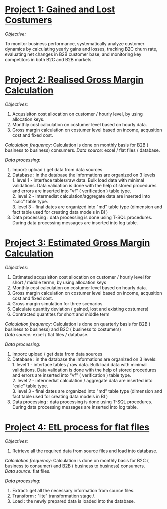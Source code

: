 # **[Project 1: Gained and Lost Costumers ](https://github.com/ichiisti/gl)**

*Objective:*

To monitor business performance, systematically analyze customer dynamics by calculating yearly gains and losses, tracking B2C churn rate, evaluating net changes in B2B customer base, and monitoring key competitors in both B2C and B2B markets.


# **[Project 2: Realised Gross Margin Calculation ](https://github.com/ichiisti/rgm_v1)**

*Objectives:*
1. Acqusisiton cost allocation on customer / hourly level, by using allocation keys. 
2. Monthly cost calculation on costumer level based on hourly data. 
3. Gross margin calculation on costumer level based on income, acqusition cost and fixed cost. 

*Calculation frequency:* Calculation is done on monthly basis for B2B ( business to business) consumers. 
*Data source:* excel / flat files / database.

*Data processing:*
1. Import: upload / get data from data sources
2. Database : in the database the informations are organized on 3 levels\
          1. level 1 - interface tables/raw data. Bulk load data with minimal validations. Data validation is done with the help of stored procedures and errors are inserted into "vf" ( verification ) table type.\
          2. level 2 - intermediat calculation/aggregate data  are inserted into "calc" table type.\
          3. level 3 - final dates are organized into "md" table type (dimension and fact table used for creating data models in BI )
3. Data processing : data processing is done using T-SQL procedures. During data processing messages are inserted into log table.

# **[Project 3: Estimated Gross Margin Calculation ](https://github.com/ichiisti/pgm)**

*Objectives:*

1. Estimated acqusisiton cost allocation on customer / hourly level for short / middle termn, by using allocation keys
2. Monthly cost calculation on costumer level based on hourly data. 
3. Gross margin calculation on costumer level based on income, acqusition cost and fixed cost. 
4. Gross margin simulation for three scenarios
5. Calculate quantity deviation ( gained, lost and existing costumers)
6. Contracted quantites for short and middle term

*Calculation frequency:* Calculation is done on quarterly basis for B2B ( business to business) and B2C ( business to costumers)\
*Data source:* excel / flat files / database.

*Data processing:*
1. Import: upload / get data from data sources
2. Database : in the database the informations are organized on 3 levels:\
          1. level 1 - interface tables / raw data. Bulk load data with minimal validations. Data validation is done with the help of stored procedures and errors are inserted into "vf" ( verification ) table type.\
          2. level 2 - intermediat calculation / aggregate data  are inserted into "calc" table type.\
          3. level 3 - final dates are organized into "md" table type (dimension and fact table used for creating data models in BI )
3. Data processing : data processing is done using T-SQL procedures. During data processing messages are inserted into log table.

# **[Project 4: EtL process for flat files ](https://github.com/ichiisti/EtL_process)**

*Objectives:*

1. Retrieve all the required data from source files and load into database.

*Calculation frequency:* Calculation is done on monthly basis for B2C ( business to consumer) and B2B ( business to business) consumers.\
*Data source:* flat files.

*Data processing:*
1. Extract: get all the necessary information from source files.
2. Transform : "lite" transformation stage.\
3. Load : the newly prepared data is loaded into the database.

